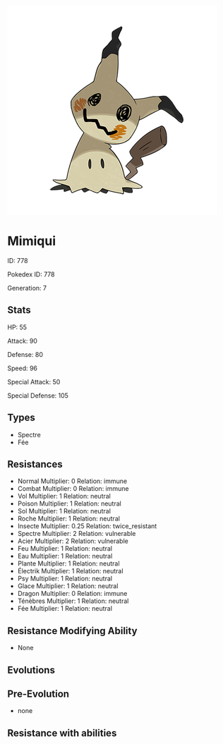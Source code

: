 ![](https://raw.githubusercontent.com/PokeAPI/sprites/master/sprites/pokemon/other/official-artwork/778.png)

# Mimiqui
ID: 778

Pokedex ID: 778

Generation: 7

## Stats

HP: 55

Attack: 90

Defense: 80

Speed: 96

Special Attack: 50

Special Defense: 105

## Types

- Spectre
- Fée
## Resistances

- Normal Multiplier: 0 Relation: immune
- Combat Multiplier: 0 Relation: immune
- Vol Multiplier: 1 Relation: neutral
- Poison Multiplier: 1 Relation: neutral
- Sol Multiplier: 1 Relation: neutral
- Roche Multiplier: 1 Relation: neutral
- Insecte Multiplier: 0.25 Relation: twice_resistant
- Spectre Multiplier: 2 Relation: vulnerable
- Acier Multiplier: 2 Relation: vulnerable
- Feu Multiplier: 1 Relation: neutral
- Eau Multiplier: 1 Relation: neutral
- Plante Multiplier: 1 Relation: neutral
- Électrik Multiplier: 1 Relation: neutral
- Psy Multiplier: 1 Relation: neutral
- Glace Multiplier: 1 Relation: neutral
- Dragon Multiplier: 0 Relation: immune
- Ténèbres Multiplier: 1 Relation: neutral
- Fée Multiplier: 1 Relation: neutral
## Resistance Modifying Ability

- None

## Evolutions

## Pre-Evolution

- none

## Resistance with abilities
